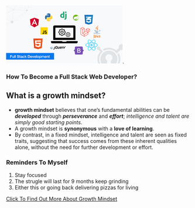 ![full stack image](techedimage.png).

### How To Become a **Full Stack** Web Developer?

## What is a growth mindset?
-  **growth mindset** believes that one’s fundamental abilities can be ***developed*** through ***perseverance*** and ***effort***; *intelligence and talent are simply good starting points*. 
- A growth mindset is **synonymous** with a **love of learning**.
- By contrast, in a fixed mindset, intelligence and talent are seen as fixed traits, suggesting that success comes from these inherent qualities alone, without the need for further development or effort.

### Reminders To Myself

1. Stay focused
2. The strugle will last for 9 months keep grinding
3. Either this or going back delivering pizzas for living

[Click To Find Out More About Growth Mindset](https://www.atlassian.com/blog/inside-atlassian/growth-mindset)
